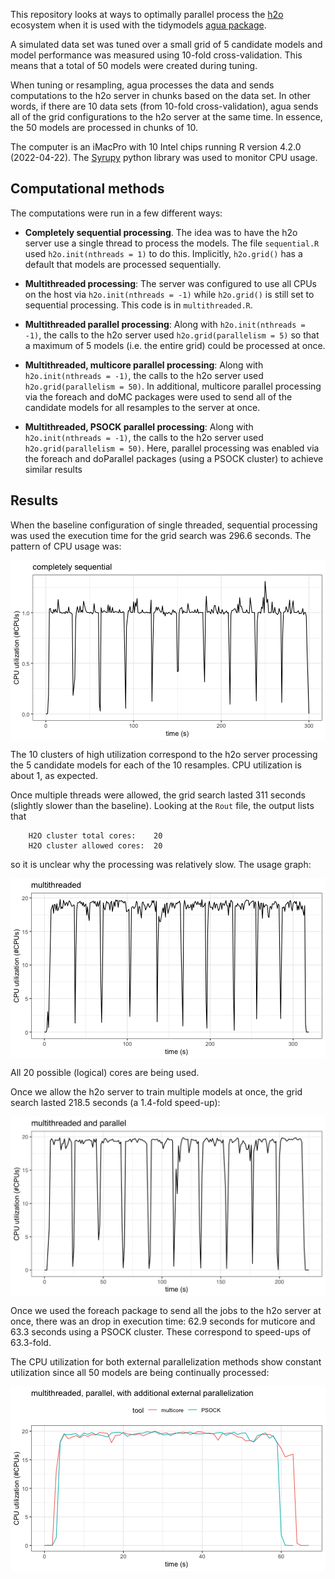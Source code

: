 

This repository looks at ways to optimally parallel process the [h2o](https://h2o.ai) ecosystem when it is used with the tidymodels [agua package](https://agua.tidymodels.org). 

A simulated data set was tuned over a small grid of 5 candidate models and model performance was measured using 10-fold cross-validation. This means that a total of 50 models were created during tuning. 

When tuning or resampling, agua processes the data and sends computations to the h2o server in chunks based on the data set. In other words, if there are 10 data sets (from 10-fold cross-validation), agua sends all of the grid configurations to the h2o server at the same time. In essence, the 50 models are processed in chunks of 10.

The computer is an iMacPro with 10 Intel chips running R version 4.2.0 (2022-04-22). The [Syrupy](https://github.com/jeetsukumaran/Syrupy) python library was used to monitor CPU usage. 

## Computational methods

The computations were run in a few different ways: 

* __Completely sequential processing__. The idea was to have the h2o server use a single thread to process the models. The file `sequential.R` used `h2o.init(nthreads = 1)` to do this. Implicitly, `h2o.grid()` has a default that models are processed sequentially. 

* __Multithreaded processing__: The server was configured to use all CPUs on the host via `h2o.init(nthreads = -1)` while `h2o.grid()` is still set to sequential processing. This code is in `multithreaded.R`. 

* __Multithreaded parallel processing__: Along with `h2o.init(nthreads = -1)`, the calls to the h2o server used `h2o.grid(parallelism = 5)` so that a maximum of 5 models (i.e. the entire grid) could be processed at once. 

* __Multithreaded, multicore parallel processing__: Along with `h2o.init(nthreads = -1)`, the calls to the h2o server used `h2o.grid(parallelism = 50)`. In additional, multicore parallel processing via the foreach and doMC packages were used to send all of the candidate models for all resamples to the server at once. 

* __Multithreaded, PSOCK parallel processing__: Along with `h2o.init(nthreads = -1)`, the calls to the h2o server used `h2o.grid(parallelism = 50)`. Here, parallel processing was enabled via the foreach and doParallel packages (using a PSOCK cluster) to achieve similar results


## Results



When the baseline configuration of single threaded, sequential processing was used the execution time for the grid search was 296.6 seconds. The pattern of CPU usage was:

<img src="figure/completely-sequential-1.png" alt="plot of chunk completely-sequential" style="display: block; margin: auto;" />

The 10 clusters of high utilization correspond to the h2o server processing the 5 candidate models for each of the 10 resamples. CPU utilization is about 1, as expected. 

Once multiple threads were allowed, the grid search lasted 311 seconds (slightly slower than the baseline). Looking at the `Rout` file, the output lists that

```
    H2O cluster total cores:    20 
    H2O cluster allowed cores:  20 
```

so it is unclear why the processing was relatively slow. The usage graph: 

<img src="figure/multithreaded-1.png" alt="plot of chunk multithreaded" style="display: block; margin: auto;" />

All 20 possible (logical) cores are being used. 

Once we allow the h2o server to train multiple models at once, the grid search lasted 218.5 seconds (a 1.4-fold speed-up): 


<img src="figure/multithreaded-parallel-1.svg" alt="plot of chunk multithreaded-parallel" style="display: block; margin: auto;" />

Once we used the foreach package to send all the jobs to the h2o server at once, there was an drop in execution time: 62.9 seconds for muticore and 63.3 seconds using a PSOCK cluster. These correspond to speed-ups of 63.3-fold. 

The CPU utilization for both external parallelization methods show constant utilization since all 50 models are being continually processed: 


<img src="figure/multithreaded-parallel-external-1.png" alt="plot of chunk multithreaded-parallel-external" style="display: block; margin: auto;" />

